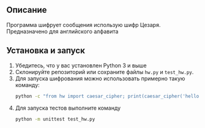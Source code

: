 ## Описание
Программа шифрует сообщения использую шифр Цезаря. Предназначено для английского алфавита 
## Установка и запуск
1. Убедитесь, что у вас установлен Python 3 и выше
2. Склонируйте репозиторий или сохраните файлы `hw.py` и `test_hw.py`.
3. Для запуска шифрования можно использовать примерно такую команду:
   ```bash
   python -c "from hw import caesar_cipher; print(caesar_cipher('hello', 3))"
4. Для запуска тестов выполните команду
    ```bash
    python -m unittest test_hw.py